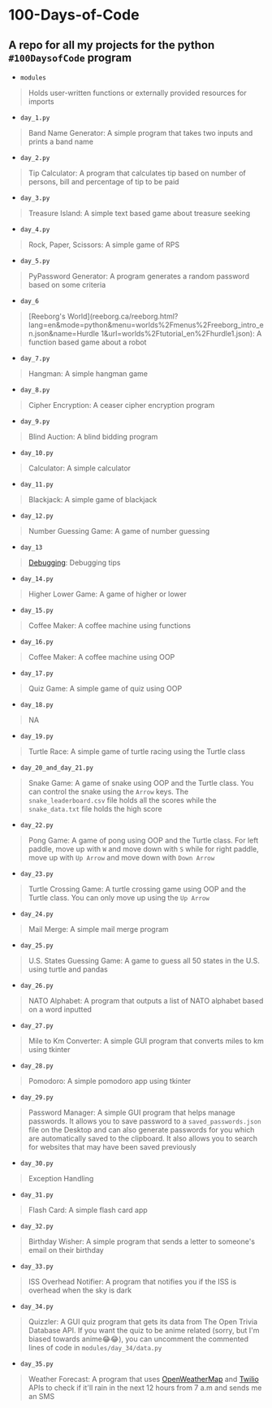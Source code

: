 # 100-Days-of-Code
## A repo for all my projects for the python `#100DaysofCode` program

- `modules`
> Holds user-written functions or externally provided resources for imports

- `day_1.py`
> Band Name Generator: A simple program that takes two inputs and prints a band name

- `day_2.py`
> Tip Calculator: A program that calculates tip based on number of persons, bill and percentage of tip to be paid

- `day_3.py`
> Treasure Island: A simple text based game about treasure seeking

- `day_4.py`
> Rock, Paper, Scissors: A simple game of RPS

- `day_5.py`
> PyPassword Generator: A program generates a random password based on some criteria

- `day_6`
> [Reeborg's World](reeborg.ca/reeborg.html?lang=en&mode=python&menu=worlds%2Fmenus%2Freeborg_intro_en.json&name=Hurdle 1&url=worlds%2Ftutorial_en%2Fhurdle1.json): A function based game about a robot

- `day_7.py`
> Hangman: A simple hangman game

- `day_8.py`
> Cipher Encryption: A ceaser cipher encryption program

- `day_9.py`
> Blind Auction: A blind bidding program

- `day_10.py`
> Calculator: A simple calculator

- `day_11.py`
> Blackjack: A simple game of blackjack

- `day_12.py`
> Number Guessing Game: A game of number guessing

- `day_13`
> [Debugging](https://repl.it/@appbrewery/day-13-1-exercise): Debugging tips

- `day_14.py`
> Higher Lower Game: A game of higher or lower

- `day_15.py`
> Coffee Maker: A coffee machine using functions

- `day_16.py`
> Coffee Maker: A coffee machine using OOP

- `day_17.py`
> Quiz Game: A simple game of quiz using OOP

- `day_18.py`
> NA

- `day_19.py`
> Turtle Race: A simple game of turtle racing using the Turtle class

- `day_20_and_day_21.py`
> Snake Game: A game of snake using OOP and the Turtle class. You can control the 
> snake using the `Arrow` keys. The `snake_leaderboard.csv` file holds all the scores
> while the `snake_data.txt` file holds the high score 

- `day_22.py`
> Pong Game: A game of pong using OOP and the Turtle class. For left paddle, move up 
> with `W` and move down with `S` while for right paddle, move up with `Up Arrow` 
> and move down with `Down Arrow`

- `day_23.py`
> Turtle Crossing Game: A turtle crossing game using OOP and the Turtle class. You can
> only move up using the `Up Arrow`

- `day_24.py`
> Mail Merge: A simple mail merge program

- `day_25.py`
> U.S. States Guessing Game: A game to guess all 50 states in the U.S. using turtle and 
> pandas

- `day_26.py`
> NATO Alphabet: A program that outputs a list of NATO alphabet based on a word
> inputted

- `day_27.py`
> Mile to Km Converter: A simple GUI program that converts miles to km using tkinter

- `day_28.py`
> Pomodoro: A simple pomodoro app using tkinter

- `day_29.py`
> Password Manager: A simple GUI program that helps manage passwords. It allows 
> you to save password to a `saved_passwords.json` file on the Desktop and can also 
> generate passwords for you which are automatically saved to the clipboard. It also 
> allows you to search for websites that may have been saved previously

- `day_30.py`
> Exception Handling

- `day_31.py`
> Flash Card: A simple flash card app

- `day_32.py`
> Birthday Wisher: A simple program that sends a letter to someone's email on their
> birthday

- `day_33.py`
> ISS Overhead Notifier: A program that notifies you if the ISS is 
> overhead when the sky is dark

- `day_34.py`
> Quizzler: A GUI quiz program that gets its data from The Open 
> Trivia Database API. If you want the quiz to be anime related 
> (sorry, but I'm biased towards anime😂😂), you can uncomment 
> the commented lines of code in `modules/day_34/data.py`

- `day_35.py`
> Weather Forecast: A program that uses [OpenWeatherMap](openweathermap.org)
> and [Twilio](twilio.com) APIs to check if it'll rain in the
> next 12 hours from 7 a.m and sends me an SMS